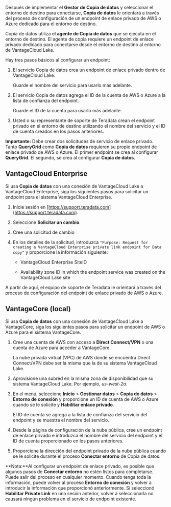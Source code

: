Después de implementar el **Gestor de Copia de datos** y seleccionar el entorno de destino para conectarse, **Copia de datos** le orientará a través del proceso de configuración de un endpoint de enlace privado de AWS o Azure dedicado para el entorno de destino.

Copia de datos utiliza el **agente de Copia de datos** que se ejecuta en el entorno de destino. El agente de copia requiere un endpoint de enlace privado dedicado para conectarse desde el entorno de destino al entorno de VantageCloud Lake.

Hay tres pasos básicos al configurar un endpoint:

1.  El servicio Copia de datos crea un endpoint de enlace privado dentro de VantageCloud Lake.

    Guarde el nombre del servicio para usarlo más adelante.


1.  El servicio Copia de datos agrega el ID de la cuenta de AWS o Azure a la lista de confianza del endpoint.

    Guarde el ID de la cuenta para usarlo más adelante.


1.  Usted o su representante de soporte de Teradata crean el endpoint privado en el entorno de destino utilizando el nombre del servicio y el ID de cuenta creados en los pasos anteriores.


**Importante:** Debe crear dos solicitudes de servicio de enlace privado. Tanto **QueryGrid** como **Copia de datos** requieren su propio endpoint de enlace privado de AWS o Azure. El primer endpoint se crea al configurar **QueryGrid**. El segundo, se crea al configurar **Copia de datos**.

## VantageCloud Enterprise


Si usa **Copia de datos** con una conexión de VantageCloud Lake a VantageCloud Enterprise, siga los siguientes pasos para solicitar un endpoint para el sistema VantageCloud Enterprise.

1.  Inicie sesión en [https://support.teradata.com](https://support.teradata.com).


1.  Seleccione **Solicitar un cambio**.


1.  Cree una solicitud de cambio


1.  En los detalles de la solicitud, introduzca 
    `
    "Purpose: Request for creating a VantageCloud Enterprise private link endpoint for Data copy"
    `
   y proporcione la información siguiente:

    -   VantageCloud Enterprise SiteID


    -   Availability zone ID in which the endpoint service was created on the VantageCloud Lake site


A partir de aquí, el equipo de soporte de Teradata le orientará a través del proceso de configuración del endpoint de enlace privado de AWS o Azure.

## VantageCore (local)


Si usa **Copia de datos** con una conexión de VantageCloud Lake a VantageCore, siga los siguientes pasos para solicitar un endpoint de AWS o Azure para el sistema VantageCore.

1.  Cree una cuenta de AWS con acceso a **Direct Connect/VPN** o una cuenta de Azure para acceder a VantageCore.

    La nube privada virtual (VPC) de AWS donde se encuentra Direct Connect/VPN debe ser la misma que la de su sistema VantageCloud Lake.


1.  Aprovisione una subred en la misma zona de disponibilidad que su sistema VantageCloud Lake. Por ejemplo, *us-west-2a*.


1.  En el menú, seleccione **Inicio** > **Gestionar datos** > **Copia de datos** > **Entorno de conexión** y proporcione un ID de cuenta de AWS o Azure cuando se le solicite y **Habilitar enlace privado**.

    El ID de cuenta se agrega a la lista de confianza del servicio del endpoint y se muestra el nombre del servicio.


1.  Desde la página de configuración de la nube pública, cree un endpoint de enlace privado e introduzca el nombre del servicio del endpoint y el ID de cuenta proporcionado en los pasos anteriores.


1.  Proporcione la dirección del endpoint privado de la nube pública cuando se le solicite durante el proceso **Conectar entorno** de Copia de datos.


**Nota:**Al configurar un endpoint de enlace privado, es posible que algunos pasos de **Conectar entorno** no estén listos para completarse. Puede salir del proceso en cualquier momento. Cuando tenga toda la información, puede volver al proceso **Entorno de conexión** y volver a introducir la información que proporcionó anteriormente. Si seleccionó **Habilitar Private Link** en una sesión anterior, volver a seleccionarla no causará ningún problema en el servicio de endpoint existente.

